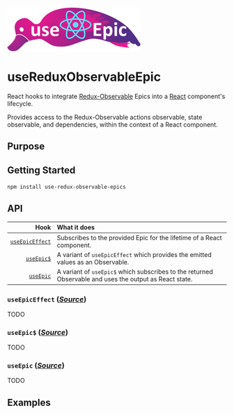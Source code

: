 ![useEpic logo](./logo/use-redux-observable-epic-small.png)
# useReduxObservableEpic

React hooks to integrate [Redux-Observable] Epics into a [React] component's lifecycle.

Provides access to the Redux-Observable actions observable, state observable, and dependencies, within the context of a React component.


## Purpose


## Getting Started
```sh
npm install use-redux-observable-epics
```

## API

Hook          | What it does
-------------:|:-------
[`useEpicEffect`](#useepiceffect-source) | Subscribes to the provided Epic for the lifetime of a React component.
[`useEpic$`](#useepic-source)      | A variant of `useEpicEffect` which provides the emitted values as an Observable.
[`useEpic`](#useepic-source-1)       | A variant of `useEpic$` which subscribes to the returned Observable and uses the output as React state.


### `useEpicEffect` ([_Source_][useEpicEffect])

TODO

### `useEpic$` ([_Source_][useEpic$])

TODO

### `useEpic` ([_Source_][useEpic])

TODO

## Examples

[redux-observable]: https://github.com/redux-observable/redux-observable
[react]: https://react.dev/
[redux]: https://redux.js.org/
[useEpicEffect]: src/useEpicEffect.ts
[useEpic$]: src/useEpic$.ts
[useEpic]: src/useEpic.ts
